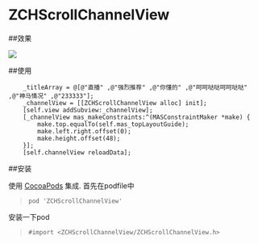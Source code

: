# ZCHScrollChannelView

##效果

![](https://github.com/MeteoriteMan/Assets/blob/master/gif/ZCHScrollChannelView-iPhone%20X.gif?raw=true)

##使用

```
	_titleArray = @[@"直播" ,@"强烈推荐" ,@"你懂的" ,@"呵呵哒哒呵呵哒哒" ,@"神马情况" ,@"233333"];
	_channelView = [[ZCHScrollChannelView alloc] init];
	[self.view addSubview:_channelView];
    [_channelView mas_makeConstraints:^(MASConstraintMaker *make) {
        make.top.equalTo(self.mas_topLayoutGuide);
        make.left.right.offset(0);
        make.height.offset(48);
    }];
    [self.channelView reloadData];	
```

##安装

使用 [CocoaPods](http://www.cocoapods.com/) 集成.
首先在podfile中
>`pod 'ZCHScrollChannelView'`

安装一下pod

>`#import <ZCHScrollChannelView/ZCHScrollChannelView.h>`
